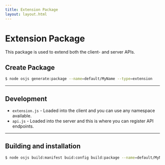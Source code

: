 ```yaml
---
title: Extension Package
layout: layout.html
---
```


# Extension Package

This package is used to extend both the client- and server APIs.

## Create Package

```bash
$ node osjs generate:package --name=default/MyName --type=extension
```

---

## Development

- `extension.js` - Loaded into the client and you can use any namespace available.
- `api.js` - Loaded into the server and this is where you can register API endpoints.

---

## Building and installation

```bash
$ node osjs build:manifest buid:config build:package --name=default/MyName
```
